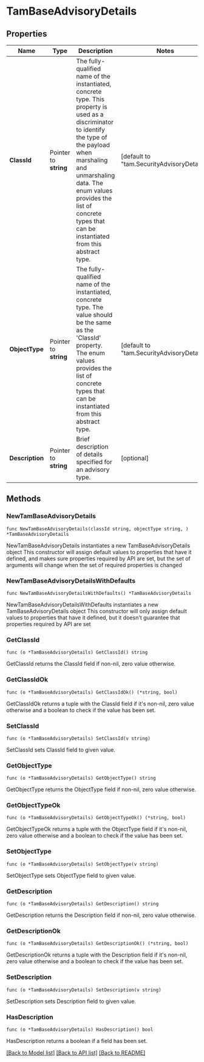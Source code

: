 # TamBaseAdvisoryDetails

## Properties

Name | Type | Description | Notes
------------ | ------------- | ------------- | -------------
**ClassId** | Pointer to **string** | The fully-qualified name of the instantiated, concrete type. This property is used as a discriminator to identify the type of the payload when marshaling and unmarshaling data. The enum values provides the list of concrete types that can be instantiated from this abstract type. | [default to "tam.SecurityAdvisoryDetails"]
**ObjectType** | Pointer to **string** | The fully-qualified name of the instantiated, concrete type. The value should be the same as the &#39;ClassId&#39; property. The enum values provides the list of concrete types that can be instantiated from this abstract type. | [default to "tam.SecurityAdvisoryDetails"]
**Description** | Pointer to **string** | Brief description of details specified for an advisory type. | [optional] 

## Methods

### NewTamBaseAdvisoryDetails

`func NewTamBaseAdvisoryDetails(classId string, objectType string, ) *TamBaseAdvisoryDetails`

NewTamBaseAdvisoryDetails instantiates a new TamBaseAdvisoryDetails object
This constructor will assign default values to properties that have it defined,
and makes sure properties required by API are set, but the set of arguments
will change when the set of required properties is changed

### NewTamBaseAdvisoryDetailsWithDefaults

`func NewTamBaseAdvisoryDetailsWithDefaults() *TamBaseAdvisoryDetails`

NewTamBaseAdvisoryDetailsWithDefaults instantiates a new TamBaseAdvisoryDetails object
This constructor will only assign default values to properties that have it defined,
but it doesn't guarantee that properties required by API are set

### GetClassId

`func (o *TamBaseAdvisoryDetails) GetClassId() string`

GetClassId returns the ClassId field if non-nil, zero value otherwise.

### GetClassIdOk

`func (o *TamBaseAdvisoryDetails) GetClassIdOk() (*string, bool)`

GetClassIdOk returns a tuple with the ClassId field if it's non-nil, zero value otherwise
and a boolean to check if the value has been set.

### SetClassId

`func (o *TamBaseAdvisoryDetails) SetClassId(v string)`

SetClassId sets ClassId field to given value.


### GetObjectType

`func (o *TamBaseAdvisoryDetails) GetObjectType() string`

GetObjectType returns the ObjectType field if non-nil, zero value otherwise.

### GetObjectTypeOk

`func (o *TamBaseAdvisoryDetails) GetObjectTypeOk() (*string, bool)`

GetObjectTypeOk returns a tuple with the ObjectType field if it's non-nil, zero value otherwise
and a boolean to check if the value has been set.

### SetObjectType

`func (o *TamBaseAdvisoryDetails) SetObjectType(v string)`

SetObjectType sets ObjectType field to given value.


### GetDescription

`func (o *TamBaseAdvisoryDetails) GetDescription() string`

GetDescription returns the Description field if non-nil, zero value otherwise.

### GetDescriptionOk

`func (o *TamBaseAdvisoryDetails) GetDescriptionOk() (*string, bool)`

GetDescriptionOk returns a tuple with the Description field if it's non-nil, zero value otherwise
and a boolean to check if the value has been set.

### SetDescription

`func (o *TamBaseAdvisoryDetails) SetDescription(v string)`

SetDescription sets Description field to given value.

### HasDescription

`func (o *TamBaseAdvisoryDetails) HasDescription() bool`

HasDescription returns a boolean if a field has been set.


[[Back to Model list]](../README.md#documentation-for-models) [[Back to API list]](../README.md#documentation-for-api-endpoints) [[Back to README]](../README.md)


